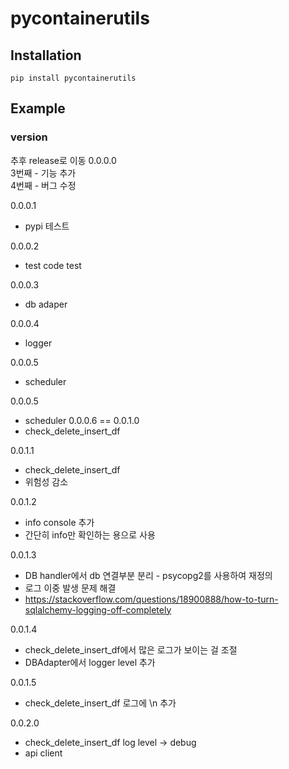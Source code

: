 # pycontainerutils
## Installation
`pip install pycontainerutils`

## Example

### version 
추후 release로 이동 
0.0.0.0  
3번째 - 기능 추가  
4번째 - 버그 수정  

0.0.0.1  
- pypi 테스트

0.0.0.2  
- test code test

0.0.0.3  
- db adaper  

0.0.0.4  
- logger  

0.0.0.5  
- scheduler  

0.0.0.5  
- scheduler
0.0.0.6  == 0.0.1.0
- check_delete_insert_df

0.0.1.1
- check_delete_insert_df
- 위험성 감소
 
0.0.1.2
- info console 추가
- 간단히 info만 확인하는 용으로 사용

0.0.1.3
- DB handler에서 db 연결부분 분리 - psycopg2를 사용하여 재정의
- 로그 이중 발생 문제 해결 
- https://stackoverflow.com/questions/18900888/how-to-turn-sqlalchemy-logging-off-completely

0.0.1.4
- check_delete_insert_df에서 많은 로그가 보이는 걸 조절
- DBAdapter에서 logger level 추가 

0.0.1.5
- check_delete_insert_df 로그에 \n 추가

0.0.2.0
- check_delete_insert_df log level -> debug
- api client
